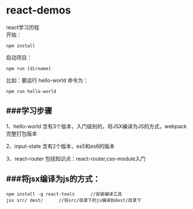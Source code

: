 # react-demos
react学习历程<br />
开始：

    npm install

启动项目：

    npm run [dirname]

比如：要运行 hello-world 命令为：

    npm run hello-world


###学习步骤
---

1、hello-world 含有3个版本，入门级别的，将JSX编译为JS的方式，webpack完整打包版本

2、input-state 含有2个版本，es5和es6的版本

3、react-router 包括知识点：react-router,css-module入门



###将jsx编译为js的方式：
---

    npm install -g react-tools      //安装编译工具
    jsx src/ dest/      //将src/目录下的js编译到dest/目录下
